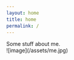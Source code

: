 ```yaml
---
layout: home
title: home
permalink: /
---
```


<div class="row">
  <div class="col-xs-8 col-sm-8 col-md-8 col-lg-8" markdown="1">
  Some stuff about me.
  </div>
  <div class="col-xs-4 col-sm-4 col-md-4 col-lg-4" markdown="1">
  ![image](/assets/me.jpg)
  </div>
</div>